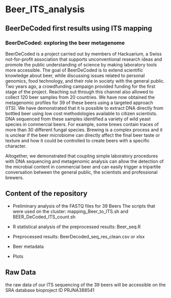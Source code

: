 # Beer_ITS_analysis
## BeerDeCoded first results using ITS mapping

### BeerDeCoded: exploring the beer metagenome

BeerDeCoded is a project carried out by members of Hackuarium, a Swiss not-for-profit association that supports unconventional research ideas and promote the public understanding of science by making laboratory tools more accessible. The goal of BeerDeCoded is to extend scientific knowledge about beer, while discussing issues related to personal genomics, food technology, and their role in society with the general public. Two years ago, a crowdfunding campaign provided funding for the first stage of the project. Reaching out through this channel also allowed to collect 120 beer samples from 20 countries.
We have now obtained the metagenomic profiles for 39 of these beers using a targeted approach (ITS). We have demonstrated that it is possible to extract DNA directly from bottled beer using low cost methodologies available to citizen scientists. DNA sequenced from these samples identified a variety of wild yeast species in commercial beers. For example, some brews contain traces of more than 30 different fungal species. Brewing is a complex process and it is unclear if the beer microbiome can directly affect the final beer taste or texture and how it could be controlled to create beers with a specific character.

Altogether, we demonstrated that coupling simple laboratory procedures with DNA sequencing and metagenomic analysis can allow the detection of the microbial content in commercial beer and can easily trigger a tripartite conversation between the general public, the scientists and professional brewers.

## Content of the repository

-	Preliminary analysis of the FASTQ files for 39 Beers
	The scripts that were used on the 	cluster: 	mapping_Beer_to_ITS.sh and BEER_DeCoded_ITS_count.sh
-	R statistical analysis of the preprocessed results: Beer_seq.R
-	Preprocessed results: BeerDecoded_seq_res_clean.csv or xlsx 

-	Beer metadata
-	Plots

## Raw Data

the raw data of our ITS sequencing of the 39 beers will be accessible on the SRA database bioproject  ID PRJNA388541
